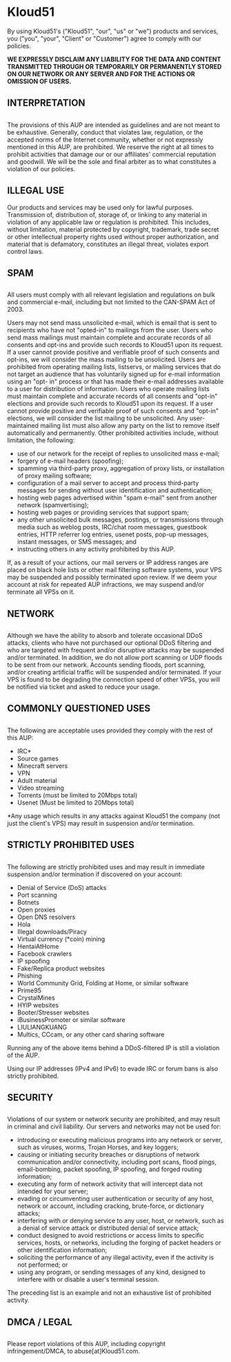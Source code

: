 
# Kloud51

By using Kloud51's ("Kloud51", "our", "us" or "we") products and services, you
("you", "your", "Client" or "Customer") agree to comply with our policies.

**WE EXPRESSLY DISCLAIM ANY LIABILITY FOR THE DATA AND CONTENT TRANSMITTED THROUGH OR TEMPORARILY OR PERMANENTLY STORED ON OUR NETWORK OR ANY SERVER AND FOR THE ACTIONS OR OMISSION OF USERS.**

## INTERPRETATION

##

The provisions of this AUP are intended as guidelines and are not meant to be
exhaustive. Generally, conduct that violates law, regulation, or the accepted
norms of the Internet community, whether or not expressly mentioned in this
AUP, are prohibited. We reserve the right at all times to prohibit activities
that damage our or our affiliates' commercial reputation and goodwill. We will
be the sole and final arbiter as to what constitutes a violation of our
policies.

## ILLEGAL USE

Our products and services may be used only for lawful purposes. Transmission
of, distribution of, storage of, or linking to any material in violation of
any applicable law or regulation is prohibited. This includes, without
limitation, material protected by copyright, trademark, trade secret or other
intellectual property rights used without proper authorization, and material
that is defamatory, constitutes an illegal threat, violates export control
laws.

## SPAM

##

All users must comply with all relevant legislation and regulations on bulk
and commercial e-mail, including but not limited to the CAN-SPAM Act of 2003.

Users may not send mass unsolicited e-mail, which is email that is sent to
recipients who have not "opted-in" to mailings from the user. Users who send
mass mailings must maintain complete and accurate records of all consents and
opt-ins and provide such records to Kloud51 upon its request. If a user cannot
provide positive and verifiable proof of such consents and opt-ins, we will
consider the mass mailing to be unsolicited. Users are prohibited from
operating mailing lists, listservs, or mailing services that do not target an
audience that has voluntarily signed up for e-mail information using an "opt-
in" process or that has made their e-mail addresses available to a user for
distribution of information. Users who operate mailing lists must maintain
complete and accurate records of all consents and "opt-in" elections and
provide such records to Kloud51 upon its request. If a user cannot provide
positive and verifiable proof of such consents and "opt-in" elections, we will
consider the list mailing to be unsolicited. Any user-maintained mailing list
must also allow any party on the list to remove itself automatically and
permanently. Other prohibited activities include, without limitation, the
following:

  * use of our network for the receipt of replies to unsolicited mass e-mail;
  * forgery of e-mail headers (spoofing);
  * spamming via third-party proxy, aggregation of proxy lists, or installation of proxy mailing software;
  * configuration of a mail server to accept and process third-party messages for sending without user identification and authentication;
  * hosting web pages advertised within "spam e-mail" sent from another network (spamvertising);
  * hosting web pages or providing services that support spam;
  * any other unsolicited bulk messages, postings, or transmissions through media such as weblog posts, IRC/chat room messages, guestbook entries, HTTP referrer log entries, usenet posts, pop-up messages, instant messages, or SMS messages; and
  * instructing others in any activity prohibited by this AUP.

If, as a result of your actions, our mail servers or IP address ranges are
placed on black hole lists or other mail filtering software systems, your VPS
may be suspended and possibly terminated upon review. If we deem your account
at risk for repeated AUP infractions, we may suspend and/or terminate all VPSs
on it.

## NETWORK

##

Although we have the ability to absorb and tolerate occasional DDoS attacks,
clients who have not purchased our optional DDoS filtering and who are
targeted with frequent and/or disruptive attacks may be suspended and/or
terminated. In addition, we do not allow port scanning or UDP floods to be
sent from our network. Accounts sending floods, port scanning, and/or creating
artificial traffic will be suspended and/or terminated. If your VPS is found
to be degrading the connection speed of other VPSs, you will be notified via
ticket and asked to reduce your usage.

## COMMONLY QUESTIONED USES

##

The following are acceptable uses provided they comply with the rest of this
AUP:

  * IRC*
  * Source games
  * Minecraft servers
  * VPN
  * Adult material
  * Video streaming
  * Torrents (must be limited to 20Mbps total)
  * Usenet (Must be limited to 20Mbps total)

*Any usage which results in any attacks against Kloud51 the company (not just the client's VPS) may result in suspension and/or termination.

## STRICTLY PROHIBITED USES

##

The following are strictly prohibited uses and may result in immediate
suspension and/or termination if discovered on your account:

  * Denial of Service (DoS) attacks
  * Port scanning
  * Botnets
  * Open proxies
  * Open DNS resolvers
  * Hola
  * Illegal downloads/Piracy
  * Virtual currency (*coin) mining
  * HentaiAtHome
  * Facebook crawlers
  * IP spoofing
  * Fake/Replica product websites
  * Phishing
  * World Community Grid, Folding at Home, or similar software
  * Prime95
  * CrystalMines
  * HYIP websites
  * Booter/Stresser websites
  * iBusinessPromoter or similar software
  * LIULIANGKUANG
  * Multics, CCcam, or any other card sharing software

Running any of the above items behind a DDoS-filtered IP is still a violation
of the AUP.

Using our IP addresses (IPv4 and IPv6) to evade IRC or forum bans is also
strictly prohibited.

## SECURITY

##

Violations of our system or network security are prohibited, and may result in
criminal and civil liability. Our servers and networks may not be used for:

  * introducing or executing malicious programs into any network or server, such as viruses, worms, Trojan Horses, and key loggers;
  * causing or initiating security breaches or disruptions of network communication and/or connectivity, including port scans, flood pings, email-bombing, packet spoofing, IP spoofing, and forged routing information;
  * executing any form of network activity that will intercept data not intended for your server;
  * evading or circumventing user authentication or security of any host, network or account, including cracking, brute-force, or dictionary attacks;
  * interfering with or denying service to any user, host, or network, such as a denial of service attack or distributed denial of service attack;
  * conduct designed to avoid restrictions or access limits to specific services, hosts, or networks, including the forging of packet headers or other identification information;
  * soliciting the performance of any illegal activity, even if the activity is not performed; or
  * using any program, or sending messages of any kind, designed to interfere with or disable a user's terminal session.

The preceding list is an example and not an exhaustive list of prohibited
activity.

## DMCA / LEGAL

##

Please report violations of this AUP, including copyright infringement/DMCA,
to abuse[at]Kloud51.com.
